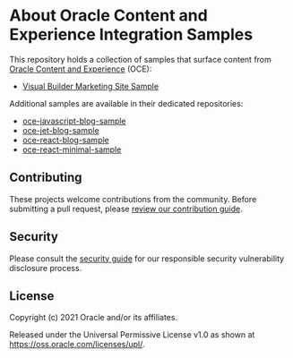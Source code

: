 # About Oracle Content and Experience Integration Samples

This repository holds a collection of samples that surface content from [Oracle Content and Experience](https://docs.oracle.com/en/cloud/paas/content-cloud/headless-cms.html) (OCE):

- [Visual Builder Marketing Site Sample](./oce-vb-marketing-site-sample/README.md)

Additional samples are available in their dedicated repositories:

- [oce-javascript-blog-sample](https://github.com/oracle/oce-javascript-blog-sample)
- [oce-jet-blog-sample](https://github.com/oracle/oce-jet-blog-sample)
- [oce-react-blog-sample](https://github.com/oracle/oce-react-blog-sample)
- [oce-react-minimal-sample](https://github.com/oracle/oce-react-minimal-sample)

## Contributing

These projects welcome contributions from the community. Before submitting a pull
request, please [review our contribution guide](./CONTRIBUTING.md).

## Security

Please consult the [security guide](./SECURITY.md) for our responsible security
vulnerability disclosure process.

## License

Copyright (c) 2021 Oracle and/or its affiliates.

Released under the Universal Permissive License v1.0 as shown at
<https://oss.oracle.com/licenses/upl/>.
